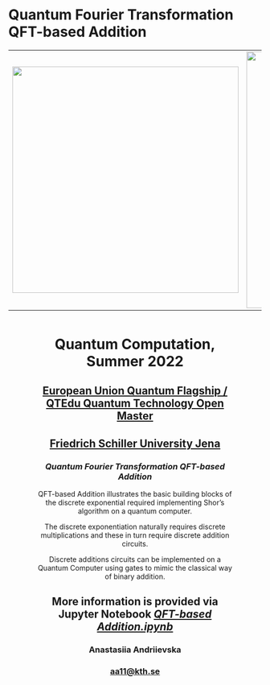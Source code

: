 # Quantum Fourier Transformation QFT-based Addition

<table>
    <tr>
      <td>
      <img src='https://www.pngitem.com/pimgs/m/432-4321754_eu-logo-european-union-hd-png-download.png' width=450>
      </td>
      <td>
      <img src='https://www.ideal-ist.eu/sites/default/files/2018-10/logo_quantum_flagship.jpg' width=510>
      </td>
      <td>
      <img src='https://upload.wikimedia.org/wikipedia/commons/thumb/c/cd/Logo_UniJena.svg/1200px-Logo_UniJena.svg.png' width=450>
      </td>
     </tr>
</table>

<div style="text-align: center; margin: 50px">

<h1 style="text-align: center;">Quantum Computation, Summer 2022</h1>
<h2 style="text-align: center;"><a href="https://qt.eu/">European Union Quantum Flagship /</a> <a href="https://qtom.qtedu.eu/">QTEdu Quantum Technology Open Master</a></h2>
<h2 style="text-align: center;"><a href="https://www.uni-jena.de/en">Friedrich Schiller University Jena</a></h2>
<h3><em>Quantum Fourier Transformation QFT-based Addition</em></h3>
<p>QFT-based Addition illustrates the basic building blocks of the discrete exponential required implementing Shor’s algorithm on a quantum computer.</p>
<p>The discrete exponentiation naturally requires discrete multiplications and these in turn require discrete addition circuits.</p> 
<p>Discrete additions circuits can be implemented on a Quantum Computer using gates to mimic the classical way of binary addition.</p>

<h2>More information is provided via Jupyter Notebook <a href="https://github.com/fomalhautn/Quantum-Fourier-Transformation_QFT-based_Addition/blob/main/QFT-based%20Addition.ipynb"><em>QFT-based Addition.ipynb</em></a></h2>

<h3>Anastasiia Andriievska</h3>

<h3><a href="mailto:aa11@kth.se">aa11@kth.se</a></h3>
</div>
